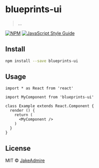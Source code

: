 # blueprints-ui

> ...

[![NPM](https://img.shields.io/npm/v/blueprints-ui.svg)](https://www.npmjs.com/package/blueprints-ui) [![JavaScript Style Guide](https://img.shields.io/badge/code_style-standard-brightgreen.svg)](https://standardjs.com)

## Install

```bash
npm install --save blueprints-ui
```

## Usage

```tsx
import * as React from 'react'

import MyComponent from 'blueprints-ui'

class Example extends React.Component {
  render () {
    return (
      <MyComponent />
    )
  }
}
```

## License

MIT © [JakeAdmire](https://github.com/JakeAdmire)
